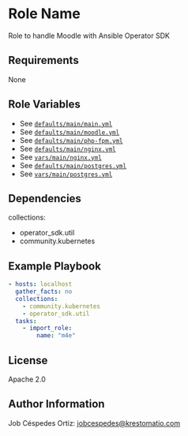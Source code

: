 Role Name
=========

Role to handle Moodle with Ansible Operator SDK

Requirements
------------

None

Role Variables
--------------

- See [`defaults/main/main.yml`](defaults/main/main.yml)
- See [`defaults/main/moodle.yml`](defaults/main/moodle.yml)
- See [`defaults/main/php-fpm.yml`](defaults/main/php-fpm.yml)
- See [`defaults/main/nginx.yml`](../../web/nginx/defaults/main/nginx.yml)
- See [`vars/main/nginx.yml`](vars/main/nginx.yml)
- See [`defaults/main/postgres.yml`](../../database/postgres/defaults/main/postgres.yml)
- See [`vars/main/postgres.yml`](vars/main/postgres.yml)

Dependencies
------------

collections:
- operator_sdk.util
- community.kubernetes

Example Playbook
----------------

```yaml
- hosts: localhost
  gather_facts: no
  collections:
    - community.kubernetes
    - operator_sdk.util
  tasks:
    - import_role:
        name: "m4e"
```
License
-------

Apache 2.0

Author Information
------------------

Job Céspedes Ortiz: jobcespedes@krestomatio.com
